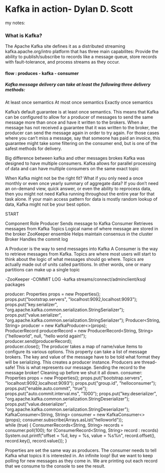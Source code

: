 # Kafka in action- Dylan D. Scott

my notes:

### What is Kafka?
The Apache Kafka site defines it as a distributed streaming kafka.apache.org/intro platform that has three main capabilites:
 Provide the ability to publish/subscribe to records like a message queue, 
 store records with fault-tolerance,
 and process streams as they occur.
 
#### flow : produces - kafka - consumer
 
##### Kafka message delivery can take at least the following three delivery methods:
At least once semantics 
At most once semantics 
Exactly once semantics

Kafka’s default guarantee is at least once semantics. This means that Kafka can be configured to allow for a producer of messages to send the same message more than once and have it written to the brokers. When a message has not received a guarantee that it was written to the broker, the producer can send the message again in order to try again. For those cases where you can’t miss a message, say that someone has paid an invoice, this guarantee might take some filtering on the consumer end, but is one of the safest methods for delivery.

Big difference between kafka and other messages brokes
Kafka was designed to have multiple consumers. 
 Kafka allows for parallel processing of data and can have multiple consumers on the same exact topic

 When Kafka might not be the right fit?
 What if you only need a once monthly or even once yearly summary of aggregate data? If you don’t need an on-demand view, quick answer, or even the ability to reprocess data, then you might not need Kafka running throughout the entire year for that task alone. 
 If your main access pattern for data is mostly random lookup of data, Kafka might not be your best option.
 
START
 
Component		 Role
Producer		 Sends message to Kafka
Consumer 		 Retrieves messages from Kafka
Topics 		     Logical name of where message are stored in the broker
ZooKeeper ensemble 		Helps maintain consensus in the cluster
Broker 			Handles the commit log

A Producer is the way to send messages into Kafka
A Consumer is the way to retrieve messages from Kafka.
Topics are where most users will start to think about the logic of what messages should go where. Topics are actually made out of units called partitions. In other words, one or many partitions can make up a single topic 

-ZooKeeper
-COMMIT LOG
-kafka streams/connect/adminclient/ksql packages 


producer:
Properties props = new Properties();                                                   props.put("bootstrap.servers", "localhost:9092,localhost:9093");                       
props.put("key.serializer", "org.apache.kafka.common.serialization.StringSerializer"); props.put("value.serializer", "org.apache.kafka.common.serialization.StringSerializer");
Producer<String, String> producer = new KafkaProducer<>(props);                        
ProducerRecord producerRecord = new ProducerRecord<String, String> ("helloworld", null, "hello world again!");                                            
producer.send(producerRecord);                                                         
producer.close(); 
The producer takes a map of name/value items to configure its various options.
This property can take a list of message brokers.
The key and value of the message have to be told what format they will be serializing.
This creates a producer instance. Producers are thread-safe!
This is what represents our message.
Sending the record to the message broker!
Cleaning up before we shut it all down.
consumer:
Properties props = new Properties();                               props.put("bootstrap.servers", "localhost:9092,localhost:9093"); props.put("group.id", "helloconsumer"); props.put("enable.auto.commit", "true"); props.put("auto.commit.interval.ms", "1000"); props.put("key.deserializer", "org.apache.kafka.common.serialization.StringDeserializer"); props.put("value.deserializer", "org.apache.kafka.common.serialization.StringDeserializer");
 KafkaConsumer<String, String> consumer = new KafkaConsumer<>(props); consumer.subscribe(Arrays.asList("helloworld"));                  
 while (true) {     ConsumerRecords<String, String> records = consumer.poll(100);      for (ConsumerRecord<String, String> record : records)                  System.out.printf("offset = %d, key = %s, value = %s%n", record.offset(), record.key(), record.value()); }

Properties are set the same way as producers.
The consumer needs to tell Kafka what topics it is interested in.
An infinite loop! But we want to keep polling for new messages as they come in.
We are printing out each record that we consume to the console to see the result.




